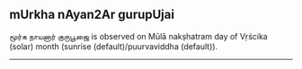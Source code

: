 ## mUrkha nAyan2Ar gurupUjai
மூர்க நாயனார் குருபூஜை is observed on Mūlā nakṣhatram day of Vṛścika (solar) month (sunrise (default)/puurvaviddha (default)).



---
